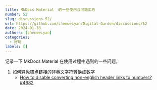 ```yaml
---
title: MkDocs Material  的一些使用与问题汇总
number: 52
slug: discussions-52/
url: https://github.com/shenweiyan/Digital-Garden/discussions/52
date: 2024-01-18
authors: [shenweiyan]
categories: 
  - 好玩
labels: []
---
```


记录一下 MkDocs Material 在使用过程中遇到的一些问题。

<!-- more -->

1. 如何避免锚点链接的非英文字符转换成数字    
   - [How to disable converting non-english header links to numbers?#4682](https://github.com/squidfunk/mkdocs-material/discussions/4682)

<script src="https://giscus.app/client.js"
	data-repo="shenweiyan/Digital-Garden"
	data-repo-id="R_kgDOKgxWlg"
	data-mapping="number"
	data-term="52"
	data-reactions-enabled="1"
	data-emit-metadata="0"
	data-input-position="bottom"
	data-theme="light"
	data-lang="zh-CN"
	crossorigin="anonymous"
	async>
</script>
